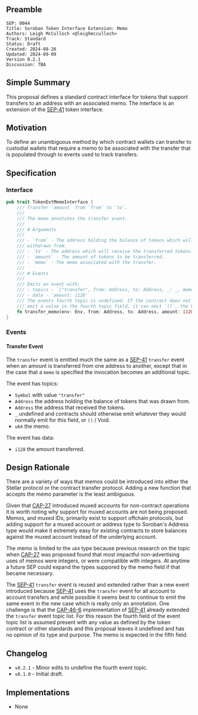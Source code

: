 ## Preamble

```
SEP: 0044
Title: Soroban Token Interface Extension: Memo
Authors: Leigh McCulloch <@leighmcculloch>
Track: Standard
Status: Draft
Created: 2024-08-26
Updated: 2024-09-09
Version 0.2.1
Discussion: TBA
```

## Simple Summary

This proposal defines a standard contract interface for tokens that support transfers to an address with an associated
memo. The interface is an extension of the [SEP-41] token interface.

## Motivation

To define an unambiguous method by which contract wallets can transfer to custodial wallets that require a memo to be
associated with the transfer that is populated through to events used to track transfers.

## Specification

### Interface

```rust
pub trait TokenExtMemoInterface {
    /// Transfer `amount` from `from` to `to`.
    ///
    /// The memo annotates the transfer event.
    ///
    /// # Arguments
    ///
    /// - `from` - The address holding the balance of tokens which will be
    /// withdrawn from.
    /// - `to` - The address which will receive the transferred tokens.
    /// - `amount` - The amount of tokens to be transferred.
    /// - `memo` - The memo associated with the transfer.
    ///
    /// # Events
    ///
    /// Emits an event with:
    /// - topics - `["transfer", from: Address, to: Address, _: _, memo: u64]`
    /// - data - `amount: i128`
    /// The events fourth topic is undefined. If the contract does not otherwise
    /// emit a value in the fourth topic field, it can emit `()`, the Void Val.
    fn transfer_memo(env: Env, from: Address, to: Address, amount: i128, memo: u64);
}
```

### Events

#### Transfer Event

The `transfer` event is emitted much the same as a [SEP-41] `transfer` event when an amount is transferred from one
address to another, except that in the case that a `memo` is specified the invocation becomes an additional topic.

The event has topics:

- `Symbol` with value `"transfer"`
- `Address` the address holding the balance of tokens that was drawn from.
- `Address` the address that received the tokens.
- `_` undefined and contracts should otherwise emit whatever they would normally emit for this field, or `()` / Void.
- `u64` the memo.

The event has data:

- `i128` the amount transferred.

## Design Rationale

There are a variety of ways that memos could be introduced into either the Stellar protocol or the contract transfer
protocol. Adding a new function that accepts the memo parameter is the least ambiguous.

Given that [CAP-27] introduced muxed accounts for non-contract operations it is worth noting why support for muxed
accounts are not being proposed. Memos, and muxed IDs, primarily exist to support offchain protocols, but adding support
for a muxed account or address type to Soroban's Address type would make it extremely easy for existing contracts to
store balances against the muxed account instead of the underlying account.

The memo is limited to the `u64` type because previous research on the topic when [CAP-27] was proposed found that most
impactful non-advertising uses of memos were integers, or were compatible with integers. At anytime a future SEP could
expand the types suppored by the memo field if that became necessary.

The [SEP-41] `transfer` event is reused and extended rather than a new event introduced because [SEP-41] uses the
`transfer` event for all account to account transfers and while possible it seems best to continue to emit the same
event in the new case which is really only an annotation. One challenge is that the [CAP-46-6] implementation of
[SEP-41] already extended the `transfer` event topic list. For this reason the fourth field of the event topic list is
assumed present with any value as defined by the token contract or other standards and this proposal leaves it undefined
and has no opinion of its type and purpose. The memo is expected in the fifth field.

## Changelog

- `v0.2.1` - Minor edits to undefine the fourth event topic.
- `v0.1.0` - Initial draft.

## Implementations

- None

[Rust soroban-sdk]: https://github.com/stellar/rs-soroban-sdk
[SEP-41]: sep-0041.md
[CAP-27]: ../core/cap-0027.md
[CAP-46-6]: ../core/cap-0046-6.md
[SEP-11]: sep-0011.md
